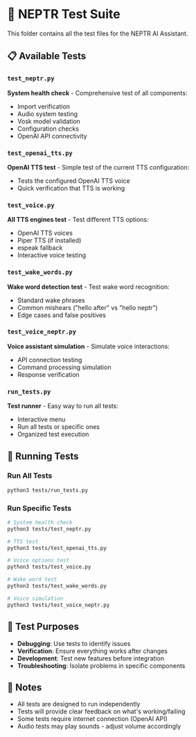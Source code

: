 # 🧪 NEPTR Test Suite

This folder contains all the test files for the NEPTR AI Assistant.

## 📋 Available Tests

### `test_neptr.py`
**System health check** - Comprehensive test of all components:
- Import verification
- Audio system testing
- Vosk model validation
- Configuration checks
- OpenAI API connectivity

### `test_openai_tts.py`
**OpenAI TTS test** - Simple test of the current TTS configuration:
- Tests the configured OpenAI TTS voice
- Quick verification that TTS is working

### `test_voice.py`
**All TTS engines test** - Test different TTS options:
- OpenAI TTS voices
- Piper TTS (if installed)
- espeak fallback
- Interactive voice testing

### `test_wake_words.py`
**Wake word detection test** - Test wake word recognition:
- Standard wake phrases
- Common mishears ("hello after" vs "hello neptr")
- Edge cases and false positives

### `test_voice_neptr.py`
**Voice assistant simulation** - Simulate voice interactions:
- API connection testing
- Command processing simulation
- Response verification

### `run_tests.py`
**Test runner** - Easy way to run all tests:
- Interactive menu
- Run all tests or specific ones
- Organized test execution

## 🚀 Running Tests

### Run All Tests
```bash
python3 tests/run_tests.py
```

### Run Specific Tests
```bash
# System health check
python3 tests/test_neptr.py

# TTS test
python3 tests/test_openai_tts.py

# Voice options test
python3 tests/test_voice.py

# Wake word test
python3 tests/test_wake_words.py

# Voice simulation
python3 tests/test_voice_neptr.py
```

## 🎯 Test Purposes

- **Debugging**: Use tests to identify issues
- **Verification**: Ensure everything works after changes
- **Development**: Test new features before integration
- **Troubleshooting**: Isolate problems in specific components

## 📝 Notes

- All tests are designed to run independently
- Tests will provide clear feedback on what's working/failing
- Some tests require internet connection (OpenAI API)
- Audio tests may play sounds - adjust volume accordingly
